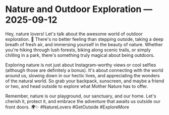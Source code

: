 # Nature and Outdoor Exploration — 2025-09-12

Hey, nature lovers! Let's talk about the awesome world of outdoor exploration. 🌿 There's no better feeling than stepping outside, taking a deep breath of fresh air, and immersing yourself in the beauty of nature. Whether you're hiking through lush forests, biking along scenic trails, or simply chilling in a park, there's something truly magical about being outdoors.

Exploring nature is not just about Instagram-worthy views or cool selfies (although those are definitely a bonus). It's about connecting with the world around us, slowing down in our hectic lives, and appreciating the wonders of the natural world. So grab your backpack, sunscreen, and maybe a friend or two, and head outside to explore what Mother Nature has to offer.

Remember, nature is our playground, our sanctuary, and our home. Let's cherish it, protect it, and embrace the adventure that awaits us outside our front doors. 🌍✨ #NatureLovers #GetOutside #ExploreMore